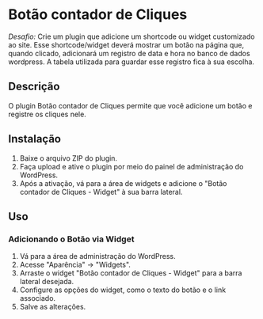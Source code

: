 # Botão contador de Cliques

*Desafio:* Crie um plugin que adicione um shortcode ou widget customizado ao site. Esse shortcode/widget deverá mostrar um botão na página que, quando clicado, adicionará um registro de data e hora no banco de dados wordpress. A tabela utilizada para guardar esse registro fica à sua escolha.

## Descrição

O plugin Botão contador de Cliques permite que você adicione um botão e registre os cliques nele.

## Instalação

1. Baixe o arquivo ZIP do plugin.
2. Faça upload e ative o plugin por meio do painel de administração do WordPress.
3. Após a ativação, vá para a área de widgets e adicione o "Botão contador de Cliques - Widget" à sua barra lateral.

## Uso

### Adicionando o Botão via Widget

1. Vá para a área de administração do WordPress.
2. Acesse "Aparência" -> "Widgets".
3. Arraste o widget "Botão contador de Cliques - Widget" para a barra lateral desejada.
4. Configure as opções do widget, como o texto do botão e o link associado.
5. Salve as alterações.
